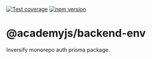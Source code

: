[![Test coverage](https://codecov.io/gh//notaphplover/academy-manager/branch/main/graph/badge.svg?flag=%40academyjs%2Fbackend-env)](https://codecov.io/gh//notaphplover/academy-manager/branch/main/graph/badge.svg?flag=%40academyjs%2Fbackend-env)
[![npm version](https://img.shields.io/github/package-json/v//notaphplover/academy-manager?filename=packages%2Fbackend%2Fauth%2Fbetter-auth-adapter%2Fpackage.json&style=plastic)](https://www.npmjs.com/package/@academyjs/backend-env)

# @academyjs/backend-env

Inversify monorepo auth prisma package.
